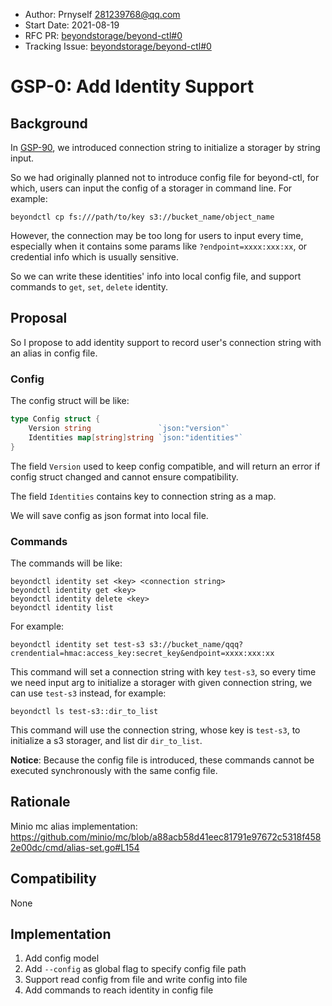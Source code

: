 - Author: Prnyself <281239768@qq.com>
- Start Date: 2021-08-19
- RFC PR: [beyondstorage/beyond-ctl#0](https://github.com/beyondstorage/beyond-ctl/pull/0)
- Tracking Issue: [beyondstorage/beyond-ctl#0](https://github.com/beyondstorage/beyond-ctl/issues/0)

# GSP-0: Add Identity Support

## Background

In [GSP-90], we introduced connection string to initialize a storager by string input.

So we had originally planned not to introduce config file for beyond-ctl, for which, users can input the config of a
storager in command line. For example:

```
beyondctl cp fs:///path/to/key s3://bucket_name/object_name
```

However, the connection may be too long for users to input every time, especially when it contains some params
like `?endpoint=xxxx:xxx:xx`, or credential info which is usually sensitive.

So we can write these identities' info into local config file, and support commands to `get`,
`set`, `delete` identity.

## Proposal

So I propose to add identity support to record user's connection string with an alias in config file.

### Config

The config struct will be like:

```go
type Config struct {
    Version string               `json:"version"`
    Identities map[string]string `json:"identities"`
}
```

The field `Version` used to keep config compatible, and will return an error if config struct changed and cannot ensure
compatibility.

The field `Identities` contains key to connection string as a map.

We will save config as json format into local file.  

### Commands

The commands will be like:

```
beyondctl identity set <key> <connection string>
beyondctl identity get <key>
beyondctl identity delete <key>
beyondctl identity list
```

For example:

```
beyondctl identity set test-s3 s3://bucket_name/qqq?crendential=hmac:access_key:secret_key&endpoint=xxxx:xxx:xx
```

This command will set a connection string with key `test-s3`, so every time we need input arg to initialize a storager
with given connection string, we can use `test-s3` instead, for example:

```
beyondctl ls test-s3::dir_to_list
```

This command will use the connection string, whose key is `test-s3`, to initialize a s3 storager, and list
dir `dir_to_list`.

**Notice**: Because the config file is introduced, these commands cannot be executed synchronously with the same config
file.

## Rationale

Minio mc alias
implementation: <https://github.com/minio/mc/blob/a88acb58d41eec81791e97672c5318f4582e00dc/cmd/alias-set.go#L154>

## Compatibility

None

## Implementation

1. Add config model
2. Add `--config` as global flag to specify config file path
3. Support read config from file and write config into file
4. Add commands to reach identity in config file

[GSP-90]: https://github.com/beyondstorage/specs/pull/90